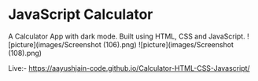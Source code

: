 # JavaScript Calculator
A Calculator App with dark mode. Built using HTML, CSS and JavaScript.
![picture](images/Screenshot (106).png)
![picture](images/Screenshot (108).png)

Live:- https://aayushjain-code.github.io/Calculator-HTML-CSS-Javascript/
